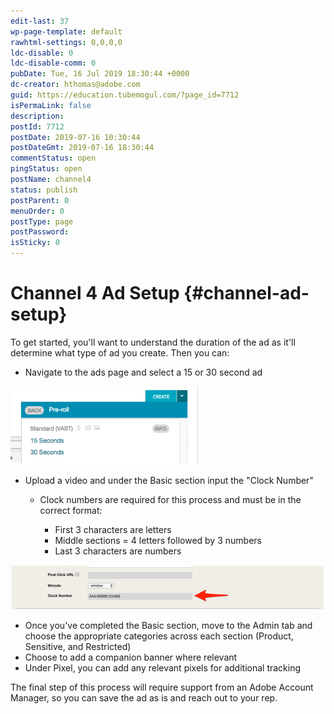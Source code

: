 ```yaml
---
edit-last: 37
wp-page-template: default
rawhtml-settings: 0,0,0,0
ldc-disable: 0
ldc-disable-comm: 0
pubDate: Tue, 16 Jul 2019 18:30:44 +0000
dc-creator: hthomas@adobe.com
guid: https://education.tubemogul.com/?page_id=7712
isPermaLink: false
description: 
postId: 7712
postDate: 2019-07-16 10:30:44
postDateGmt: 2019-07-16 18:30:44
commentStatus: open
pingStatus: open
postName: channel4
status: publish
postParent: 0
menuOrder: 0
postType: page
postPassword: 
isSticky: 0
---
```


# Channel 4 Ad Setup {#channel-ad-setup}

To get started, you'll want to understand the duration of the ad as it'll determine what type of ad you create. Then you can:

* Navigate to the ads page and select a 15 or 30 second ad

![Screen Shot 2019-06-27 at 11.07.56 AM](assets/screen-shot-2019-06-27-at-11.07.56-am-300x125.png)

* Upload a video and under the Basic section&nbsp;input the "Clock Number"

    * Clock numbers are required for this process and must be in the correct format:

        * First 3 characters are letters
        * Middle sections = 4 letters followed by 3 numbers
        * Last 3 characters are numbers

![Screen Shot 2019-07-16 at 10.32.43 AM](assets/screen-shot-2019-07-16-at-10.32.43-am.png)

* Once you've completed the Basic section, move to the Admin tab and choose the appropriate categories across each section (Product, Sensitive, and Restricted)
* Choose to add a companion banner where relevant
* Under Pixel, you can add any relevant pixels for additional tracking

The final step of this process will require support from an Adobe Account Manager, so you can save the ad as is and reach out to your rep.
